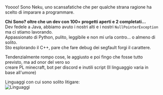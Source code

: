 Yoooo! Sono Neku, uno scansafatiche che per qualche strana ragione ha scelto di imparare a programmare.

**Chi Sono? oltre che un dev con 100+ progetti aperti e 2 completati...**  
Dev fedele a Java, abbiamo avuto i nostri alti e i nostri `NullPointerException` ma ci stiamo lavorando.  
Appassionato di Python, pulito, leggibile e non mi urla contro... o almeno di solito.  
Sto esplorando il C++, pare che fare debug dei segfault forgi il carattere.  

Tendenzialmente rompo cose, le aggiusto e poi fingo che fosse tutto previsto, ma ad onor del vero so  
creare PL minecraft, bot per discord e inutili script (Il linguaggio varia in base all'umore)

Linguaggi con cui sono solito litigare:  
![Linguaggi](https://skillicons.dev/icons?i=java,python,cpp,cs,assembly)
